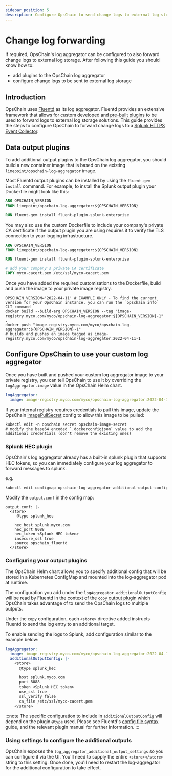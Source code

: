 ```yaml
---
sidebar_position: 5
description: Configure OpsChain to send change logs to external log storage.
---
```


# Change log forwarding

If required, OpsChain's log aggregator can be configured to also forward change logs to external log storage. After following this guide you should know how to:

- add plugins to the OpsChain log aggregator
- configure change logs to be sent to external log storage

## Introduction

OpsChain uses [Fluentd](https://www.fluentd.org/) as its log aggregator. Fluentd provides an extensive framework that allows for custom developed and [pre-built plugins](https://www.fluentd.org/dataoutputs) to be used to forward logs to external log storage solutions. This guide provides the steps to configure OpsChain to forward change logs to a [Splunk HTTPS Event Collector](https://docs.splunk.com/Documentation/Splunk/8.2.1/Data/UsetheHTTPEventCollector).

## Data output plugins

To add additional output plugins to the OpsChain log aggregator, you should build a new container image that is based on the existing `limepoint/opschain-log-aggregator` image.

Most Fluentd output plugins can be installed by using the `fluent-gem install` command. For example, to install the Splunk output plugin your Dockerfile might look like this:

```Dockerfile
ARG OPSCHAIN_VERSION
FROM limepoint/opschain-log-aggregator:${OPSCHAIN_VERSION}

RUN fluent-gem install fluent-plugin-splunk-enterprise
```

You may also use the custom Dockerfile to include your company's private CA certificate if the output plugin you are using requires it to verify the TLS connection to your logging infrastructure.

```Dockerfile
ARG OPSCHAIN_VERSION
FROM limepoint/opschain-log-aggregator:${OPSCHAIN_VERSION}

RUN fluent-gem install fluent-plugin-splunk-enterprise

# add your company's private CA certificate
COPY myco-cacert.pem /etc/ssl/myco-cacert.pem
```

Once you have added the required customisations to the Dockerfile, build and push the image to your private image registry.

```shell
OPSCHAIN_VERSION='2022-04-11' # EXAMPLE ONLY - To find the current version for your OpsChain instance, you can run the `opschain info` CLI command
docker build --build-arg OPSCHAIN_VERSION --tag "image-registry.myco.com/myco/opschain-log-aggregator:${OPSCHAIN_VERSION}-1" .
docker push "image-registry.myco.com/myco/opschain-log-aggregator:${OPSCHAIN_VERSION}-1"
# builds and pushes an image tagged as image-registry.myco.com/myco/opschain-log-aggregator:2022-04-11-1
```

## Configure OpsChain to use your custom log aggregator

Once you have built and pushed your custom log aggregator image to your private registry, you can tell OpsChain to use it by overriding the `logAggregator.image` value in the OpsChain Helm chart.

```yaml
logAggregator:
  image: image-registry.myco.com/myco/opschain-log-aggregator:2022-04-11-1
```

If your internal registry requires credentials to pull this image, update the OpsChain [imagePullSecret](https://kubernetes.io/docs/tasks/configure-pod-container/pull-image-private-registry/) config to allow this image to be pulled:

```shell
kubectl edit -n opschain secret opschain-image-secret
# modify the base64 encoded `.dockerconfigjson` value to add the additional credentials (don't remove the existing ones)
```

### Splunk HEC plugin

OpsChain's log aggregator already has a built-in splunk plugin that supports HEC tokens, so you can immediately configure your log aggregator to forward messages to splunk.

e.g.

```bash
kubectl edit configmap opschain-log-aggregator-additional-output-config -n opschain
```

Modify the `output.conf` in the config map:

```text
output.conf: |-
  <store>
     @type splunk_hec

    hec_host splunk.myco.com
    hec_port 8088
    hec_token <Splunk HEC token>
    insecure_ssl true
    source opschain_fluentd
  </store>
```

### Configuring your output plugins

The OpsChain Helm chart allows you to specify additional config that will be stored in a Kubernetes ConfigMap and mounted into the log-aggregator pod at runtime.

The configuration you add under the `logAggregator.additionalOutputConfig` will be read by Fluentd in the context of the [`copy` output plugin](https://docs.fluentd.org/output/copy) which OpsChain takes advantage of to send the OpsChain logs to multiple outputs.

Under the `copy` configuration, each `<store>` directive added instructs Fluentd to send the log entry to an additional target.

To enable sending the logs to Splunk, add configuration similar to the example below:

```yaml
logAggregator:
  image: image-registry.myco.com/myco/opschain-log-aggregator:2022-04-11-1
  additionalOutputConfig: |-
    <store>
      @type splunk_hec

      host splunk.myco.com
      port 8088
      token <Splunk HEC token>
      use_ssl true
      ssl_verify false
      ca_file /etc/ssl/myco-cacert.pem
    </store>

```

:::note
The specific configuration to include in `additionalOutputConfig` will depend on the plugin `@type` used. Please see Fluentd's [config file syntax](https://docs.fluentd.org/configuration/config-file) guide, and the relevant plugin manual for further information.
:::

### Using settings to configure the additional outputs

OpsChain exposes the `log_aggregator_additional_output_settings` so you can configure it via the UI. You'll need to supply the entire `<store></store>` string to this setting. Once done, you'll need to restart the log-aggregator for the additional configuration to take effect.
